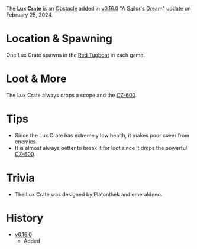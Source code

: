 The **Lux Crate** is an [Obstacle](/obstacles) added in [v0.16.0](https://github.com/HasangerGames/suroi/releases/tag/v0.16.0) "A Sailor's Dream" update on February 25, 2024.

# Location & Spawning 

One Lux Crate spawns in the [Red Tugboat](/buildings/tugboats) in each game.

# Loot & More

The Lux Crate always drops a scope and the [CZ-600](/weapons/guns/cz600). 

# Tips

- Since the Lux Crate has extremely low health, it makes poor cover from enemies.
- It is almost always better to break it for loot since it drops the powerful [CZ-600](/weapons/guns/cz600).

# Trivia

- The Lux Crate was designed by Platonthek and emeraldneo.

# History
- [v0.16.0](https://github.com/HasangerGames/suroi/releases/tag/v0.16.0)
  - Added
